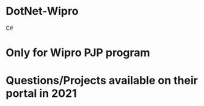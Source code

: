 # DotNet-Wipro
C#
# Only for Wipro PJP program
# Questions/Projects available on their portal in 2021
